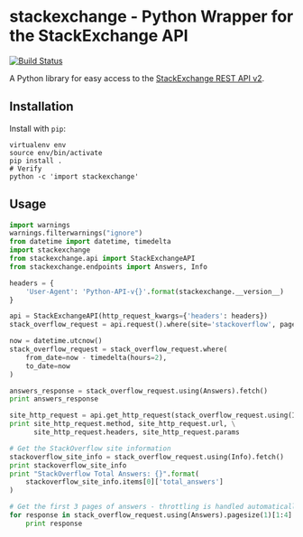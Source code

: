 # stackexchange - Python Wrapper for the StackExchange API

[![Build Status](https://travis-ci.org/georgepsarakis/python-stackexchange-api.svg?branch=master)](https://travis-ci.org/georgepsarakis/python-stackexchange-api)

A Python library for easy access to the [StackExchange REST API v2](http://api.stackexchange.com/).

## Installation

Install with `pip`:

```
virtualenv env
source env/bin/activate
pip install .
# Verify
python -c 'import stackexchange'
```

## Usage

```python
import warnings
warnings.filterwarnings("ignore")
from datetime import datetime, timedelta
import stackexchange
from stackexchange.api import StackExchangeAPI
from stackexchange.endpoints import Answers, Info

headers = {
    'User-Agent': 'Python-API-v{}'.format(stackexchange.__version__)
}

api = StackExchangeAPI(http_request_kwargs={'headers': headers})
stack_overflow_request = api.request().where(site='stackoverflow', pagesize=5)

now = datetime.utcnow()
stack_overflow_request = stack_overflow_request.where(
    from_date=now - timedelta(hours=2),
    to_date=now
)

answers_response = stack_overflow_request.using(Answers).fetch()
print answers_response

site_http_request = api.get_http_request(stack_overflow_request.using(Info))
print site_http_request.method, site_http_request.url, \
      site_http_request.headers, site_http_request.params

# Get the StackOverflow site information
stackoverflow_site_info = stack_overflow_request.using(Info).fetch()
print stackoverflow_site_info
print "StackOverflow Total Answers: {}".format(
    stackoverflow_site_info.items[0]['total_answers']
)

# Get the first 3 pages of answers - throttling is handled automatically
for response in stack_overflow_request.using(Answers).pagesize(1)[1:4]:
    print response
```

